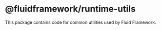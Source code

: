 # @fluidframework/runtime-utils

This package contains code for common utilities used by Fluid Framework.